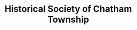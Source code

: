 ---
layout: repo
title: "Historical Society of Chatham Township"
id: 12645
permalink: repos/12645/
---